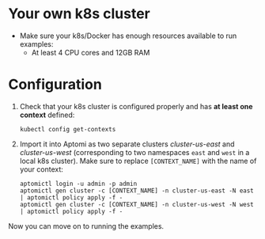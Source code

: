 # Your own k8s cluster 
* Make sure your k8s/Docker has enough resources available to run examples:
    * At least 4 CPU cores and 12GB RAM

# Configuration
1. Check that your k8s cluster is configured properly and has **at least one context** defined:
   ```
   kubectl config get-contexts
   ```   
   
2. Import it into Aptomi as two separate clusters *cluster-us-east* and *cluster-us-west* (corresponding to two namespaces `east` and `west` in a local k8s cluster). Make
   sure to replace `[CONTEXT_NAME]` with the name of your context:
    ```
    aptomictl login -u admin -p admin
    aptomictl gen cluster -c [CONTEXT_NAME] -n cluster-us-east -N east | aptomictl policy apply -f -
    aptomictl gen cluster -c [CONTEXT_NAME] -n cluster-us-west -N west | aptomictl policy apply -f -
    ```

Now you can move on to running the examples.
